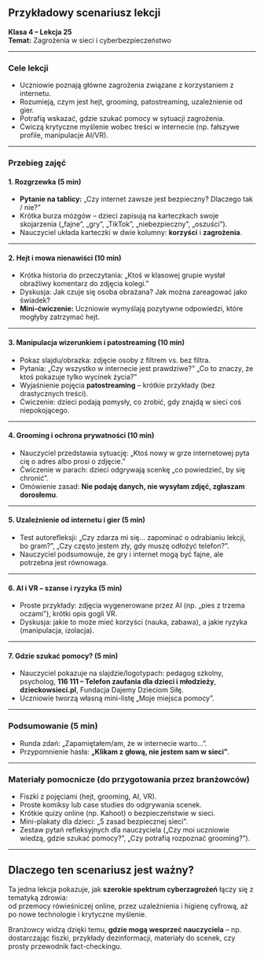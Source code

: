 ## Przykładowy scenariusz lekcji  
**Klasa 4 – Lekcja 25**  
**Temat:** Zagrożenia w sieci i cyberbezpieczeństwo  

---

### Cele lekcji
- Uczniowie poznają główne zagrożenia związane z korzystaniem z internetu.  
- Rozumieją, czym jest hejt, grooming, patostreaming, uzależnienie od gier.  
- Potrafią wskazać, gdzie szukać pomocy w sytuacji zagrożenia.  
- Ćwiczą krytyczne myślenie wobec treści w internecie (np. fałszywe profile, manipulacje AI/VR).  

---

### Przebieg zajęć

#### 1. Rozgrzewka (5 min)
- **Pytanie na tablicy:** „Czy internet zawsze jest bezpieczny? Dlaczego tak / nie?”  
- Krótka burza mózgów – dzieci zapisują na karteczkach swoje skojarzenia („fajne”, „gry”, „TikTok”, „niebezpieczny”, „oszuści”).  
- Nauczyciel układa karteczki w dwie kolumny: **korzyści** i **zagrożenia**.

---

#### 2. Hejt i mowa nienawiści (10 min)
- Krótka historia do przeczytania: „Ktoś w klasowej grupie wysłał obraźliwy komentarz do zdjęcia kolegi.”  
- Dyskusja: Jak czuje się osoba obrażana? Jak można zareagować jako świadek?  
- **Mini-ćwiczenie:** Uczniowie wymyślają pozytywne odpowiedzi, które mogłyby zatrzymać hejt.  

---

#### 3. Manipulacja wizerunkiem i patostreaming (10 min)
- Pokaz slajdu/obrazka: zdjęcie osoby z filtrem vs. bez filtra.  
- Pytania: „Czy wszystko w internecie jest prawdziwe?” „Co to znaczy, że ktoś pokazuje tylko wycinek życia?”  
- Wyjaśnienie pojęcia **patostreaming** – krótkie przykłady (bez drastycznych treści).  
- Ćwiczenie: dzieci podają pomysły, co zrobić, gdy znajdą w sieci coś niepokojącego.  

---

#### 4. Grooming i ochrona prywatności (10 min)
- Nauczyciel przedstawia sytuację: „Ktoś nowy w grze internetowej pyta cię o adres albo prosi o zdjęcie.”  
- Ćwiczenie w parach: dzieci odgrywają scenkę „co powiedzieć, by się chronić”.  
- Omówienie zasad: **Nie podaję danych, nie wysyłam zdjęć, zgłaszam dorosłemu**.  

---

#### 5. Uzależnienie od internetu i gier (5 min)
- Test autorefleksji: „Czy zdarza mi się… zapominać o odrabianiu lekcji, bo gram?”, „Czy często jestem zły, gdy muszę odłożyć telefon?”.  
- Nauczyciel podsumowuje, że gry i internet mogą być fajne, ale potrzebna jest równowaga.  

---

#### 6. AI i VR – szanse i ryzyka (5 min)
- Proste przykłady: zdjęcia wygenerowane przez AI (np. „pies z trzema oczami”), krótki opis gogli VR.  
- Dyskusja: jakie to może mieć korzyści (nauka, zabawa), a jakie ryzyka (manipulacja, izolacja).  

---

#### 7. Gdzie szukać pomocy? (5 min)
- Nauczyciel pokazuje na slajdzie/logotypach: pedagog szkolny, psycholog, **116 111 – Telefon zaufania dla dzieci i młodzieży**, **dzieckowsieci.pl**, Fundacja Dajemy Dzieciom Siłę.  
- Uczniowie tworzą własną mini-listę „Moje miejsca pomocy”.  

---

### Podsumowanie (5 min)
- Runda zdań: „Zapamiętałem/am, że w internecie warto…”.  
- Przypomnienie hasła: **„Klikam z głową, nie jestem sam w sieci”**.  

---

### Materiały pomocnicze (do przygotowania przez branżowców)
- Fiszki z pojęciami (hejt, grooming, AI, VR).  
- Proste komiksy lub case studies do odgrywania scenek.  
- Krótkie quizy online (np. Kahoot) o bezpieczeństwie w sieci.  
- Mini-plakaty dla dzieci: „5 zasad bezpiecznej sieci”.  
- Zestaw pytań refleksyjnych dla nauczyciela („Czy moi uczniowie wiedzą, gdzie szukać pomocy?”, „Czy potrafią rozpoznać grooming?”).  

---

## Dlaczego ten scenariusz jest ważny?
Ta jedna lekcja pokazuje, jak **szerokie spektrum cyberzagrożeń** łączy się z tematyką zdrowia:  
od przemocy rówieśniczej online, przez uzależnienia i higienę cyfrową, aż po nowe technologie i krytyczne myślenie.  

Branżowcy widzą dzięki temu, **gdzie mogą wesprzeć nauczyciela** – np. dostarczając fiszki, przykłady dezinformacji, materiały do scenek, czy prosty przewodnik fact-checkingu.  

